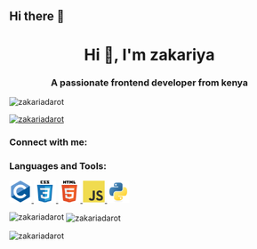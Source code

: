 ## Hi there 👋
<h1 align="center">Hi 👋, I'm zakariya</h1>
<h3 align="center">A passionate frontend developer from kenya</h3>

<p align="left"> <img src="https://komarev.com/ghpvc/?username=zakariadarot&label=Profile%20views&color=0e75b6&style=flat" alt="zakariadarot" /> </p>

<p align="left"> <a href="https://github.com/ryo-ma/github-profile-trophy"><img src="https://github-profile-trophy.vercel.app/?username=zakariadarot" alt="zakariadarot" /></a> </p>

<h3 align="left">Connect with me:</h3>
<p align="left">
</p>

<h3 align="left">Languages and Tools:</h3>
<p align="left"> <a href="https://www.cprogramming.com/" target="_blank" rel="noreferrer"> <img src="https://raw.githubusercontent.com/devicons/devicon/master/icons/c/c-original.svg" alt="c" width="40" height="40"/> </a> <a href="https://www.w3schools.com/css/" target="_blank" rel="noreferrer"> <img src="https://raw.githubusercontent.com/devicons/devicon/master/icons/css3/css3-original-wordmark.svg" alt="css3" width="40" height="40"/> </a> <a href="https://www.w3.org/html/" target="_blank" rel="noreferrer"> <img src="https://raw.githubusercontent.com/devicons/devicon/master/icons/html5/html5-original-wordmark.svg" alt="html5" width="40" height="40"/> </a> <a href="https://developer.mozilla.org/en-US/docs/Web/JavaScript" target="_blank" rel="noreferrer"> <img src="https://raw.githubusercontent.com/devicons/devicon/master/icons/javascript/javascript-original.svg" alt="javascript" width="40" height="40"/> </a> <a href="https://www.python.org" target="_blank" rel="noreferrer"> <img src="https://raw.githubusercontent.com/devicons/devicon/master/icons/python/python-original.svg" alt="python" width="40" height="40"/> </a> </p>

<p><img align="left" src="https://github-readme-stats.vercel.app/api/top-langs?username=zakariadarot&show_icons=true&locale=en&layout=compact" alt="zakariadarot" /></p>

<p>&nbsp;<img align="center" src="https://github-readme-stats.vercel.app/api?username=zakariadarot&show_icons=true&locale=en" alt="zakariadarot" /></p>

<p><img align="center" src="https://github-readme-streak-stats.herokuapp.com/?user=zakariadarot&" alt="zakariadarot" /></p>
